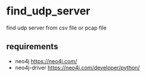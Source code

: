 # find_udp_server
find udp server from csv file or pcap file

## requirements
* neo4j
https://neo4j.com/
* neo4j-driver
https://neo4j.com/developer/python/

